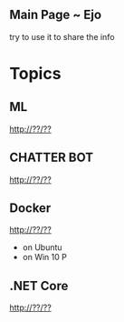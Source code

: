 ## Main Page ~ Ejo

try to use it to share the info

# Topics #
## ML #
<http://??/??>

## CHATTER BOT #
<http://??/??>

## Docker #
<http://??/??>
  - on Ubuntu
  - on Win 10 P

## .NET Core #
<http://??/??>



